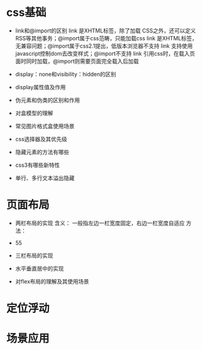 # css基础

- link和@import的区别
link 是XHTML标签，除了加载 CSS之外，还可以定义RSS等其他事务；@import属于css范畴，只能加载css
link 是XHTML标签，无兼容问题；@import属于css2.1提出，低版本浏览器不支持
link 支持使用javascript控制dom去改变样式；@import不支持
link 引用css时，在载入页面时同时加载，@import则需要页面完全载入后加载

- display：none和visibility：hidden的区别

- display属性值及作用

- 伪元素和伪类的区别和作用

- 对盒模型的理解

- 常见图片格式盒使用场景

- css选择器及其优先级

- 隐藏元素的方法有哪些

- css3有哪些新特性

- 单行、多行文本溢出隐藏


# 页面布局
- 两栏布局的实现
含义： 一般指左边一栏宽度固定，右边一栏宽度自适应
方法：
 - 55

- 三栏布局的实现

- 水平垂直居中的实现

- 对flex布局的理解及其使用场景

# 定位浮动

# 场景应用